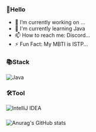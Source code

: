 ### 👋Hello

- 🔭 I’m currently working on ...
- 🌱 I'm currently learning Java
- 📫 How to reach me: Discord...
- ⚡ Fun Fact: My MBTI is ISTP...
### 📚Stack
![Java](https://img.shields.io/badge/java-%23ED8B00.svg?style=for-the-badge&logo=java&logoColor=white)
### 🛠️Tool
![IntelliJ IDEA](https://img.shields.io/badge/IntelliJIDEA-000000.svg?style=for-the-badge&logo=intellij-idea&logoColor=white)

###
![Anurag's GitHub stats](https://github-readme-stats.vercel.app/api?username=JustHuman1106&show_icons=true&theme=dark)

